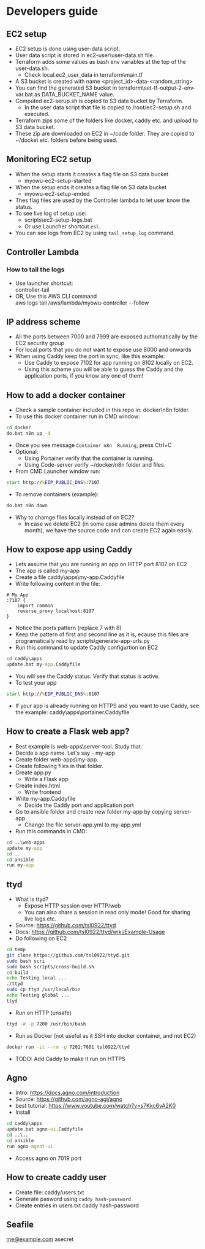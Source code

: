 # Developers guide


## EC2 setup 
- EC2 setup is done using user-data script.
- User data script is stored in ec2-user\user-data.sh file.
- Terraform adds some values as bash env variables at the top of the user-data.sh.
    - Check local.ec2_user_data in terraform\main.tf
- A S3 bucket is created with name <project_id>-data-<random_string>
- You can find the generated S3 bucket in terraform\set-tf-output-2-env-var.bat as DATA_BUCKET_NAME value.
- Computed ec2-serup.sh is copied to S3 data bucket by Terraform. 
    - In the user data script that file is copied to /root/ec2-setup.sh and executed.
- Terraform zips some of the folders like docker, caddy etc. and upload to S3 data bucket.
- These zip are downloaded on EC2 in ~/code folder. They are copied to ~/docket etc. folders before being used. 


## Monitoring EC2 setup
- When the setup starts it creates a flag file on S3 data bucket
    - myowu-ec2-setup-started
- When the setup ends it creates a flag file on S3 data bucket
    - myowu-ec2-setup-ended
- Thes flag files are used by the Controller lambda to let user know the status.
- To see live log of setup use:
    - scripts\ec2-setup-logs.bat
    - Or use Launcher shortcut ``esl``.
- You can see logs from EC2 by using ``tail_setup_log`` command.


## Controller Lambda
### How to tail the logs
- Use launcher shortcut:  
controller-tail  
- OR, Use this AWS CLI command  
aws logs tail /aws/lambda/myowu-controller --follow  


## IP address scheme
- All the ports between 7000 and 7999 are exposed authomatically by the EC2 security group
- For local ports that you do not want to expose use 8000 and onwards
- When using Caddy keep the port in sync, like this example:
    - Use Caddy to expose 7102 for app running on 8102 locally on EC2.
    - Using this scheme you will be able to guess the Caddy and the application ports, if you know any one of them!


## How to add a docker container
- Check a sample container included in this repo in: docker\n8n folder.
- To use this docker container run in CMD window:
```bat
cd docker
do.bat n8n up -d
```
- Once you see message ``Container n8n  Running``, press Ctrl+C
- Optional: 
    - Using Portainer verify that the container is running.
    - Using Code-server verify ~/docker/n8n folder and files.
- From CMD Launcher window run:
```bat
start http://%EIP_PUBLIC_DNS%:7107
```
- To remove containers (example):
```bat
do.bat n8n down
```
- Why to chamge files locally instead of on EC2?
    - In case we delete EC2 (in some case admins delete them every month), we have the source code and can create EC2 again easily.


## How to expose app using Caddy
- Lets assume that you are running an app on HTTP port 8107 on EC2
- The app is called my-app
- Create a file caddy\apps\my-app.Caddyfile
- Write following content in the file:
```text
# My App
:7107 {
    import common
    reverse_proxy localhost:8107
}
```
- Notice the ports pattern (replace 7 with 8)
- Keep the pattern of first and second line as it is, ecause this files are programatically read by scripts\generate-app-urls.py
- Run this command to update Caddy configurtion on EC2
```bat
cd caddy\apps
update.bat my-app.Caddyfile
```
- You will see the Caddy status. Verify that status is active.
- To test your app 
```bat
start http://%EIP_PUBLIC_DNS%:8107
```
- If your app is already running on HTTPS and you want to use Caddy, see the example: caddy\apps\portainer.Caddyfile

## How to create a Flask web app?
- Best example is web-apps\server-tool. Study that.
- Decide a app name. Let's say - my-app
- Create folder web-apps\my-app. 
- Create following files in that folder.
- Create app.py
    - Write a Flask app
- Create index.html
    - Write frontend
- Write my-app.Caddyfile
    - Decide the Caddy port and application port
- Go to ansible folder and create new folder my-app by copying server-app
    - Change the file server-app.yml to my-app.yml
- Run this commands in CMD:
```bat
cd ..\web-apps
update my-app
cd ..
cd ansible
run my-app
```


## ttyd
- What is ttyd?
    - Expose HTTP session over HTTP/web
    - You can also share a session in read only mode! Good for sharing live logs etc. 
- Source: https://github.com/tsl0922/ttyd
- Docs: https://github.com/tsl0922/ttyd/wiki/Example-Usage
- Do following on EC2
```bash
cd temp
git clone https://github.com/tsl0922/ttyd.git
sudo bash scri
sudo bash scripts/cross-build.sh
cd build
echo Testing local ...
./ttyd
sudo cp ttyd /usr/local/bin
echo Testing global ...
ttyd
```
- Run on HTTP (unsafe)
```bash
ttyd -W -p 7200 /usr/bin/bash
```
- Run as Docker (not useful as it SSH into docker container, and not EC2)
```bash
docker run -it --rm -p 7201:7681 tsl0922/ttyd
```
- TODO: Add Caddy to make it run on HTTPS


## Agno
- Intro: https://docs.agno.com/introduction
- Source: https://github.com/agno-agi/agno
- best tutorial: https://www.youtube.com/watch?v=s7Kkc6vA2K0
- Install
```cmd
cd caddy\apps
update.bat agno-ui.Caddyfile
cd ..\..
cd ansible
run agno-agent-ui
```
- Access agno on 7019 port


## How to create caddy user
- Create file: caddy/users.txt
- Generate pasword using ``caddy hash-password``
- Create entries in users.txt
caddy hash-password


## Seafile
me@example.com 
asecret 